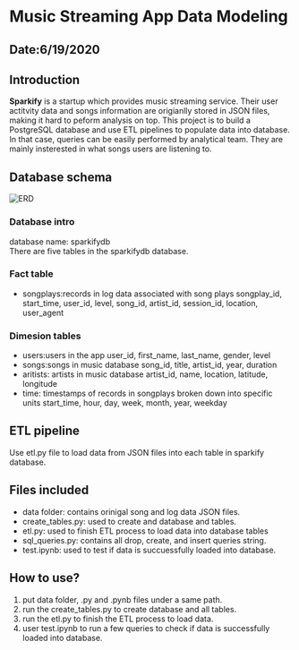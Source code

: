 # Music Streaming App Data Modeling
## Date:6/19/2020

## Introduction
**Sparkify** is a startup which provides music streaming service. Their user actitvity data and songs information are origianlly stored in JSON files, making it hard to peform analysis on top. This project is to  build a PostgreSQL database and use ETL pipelines to populate data into database. In that case, queries can be easily performed by analytical team. They are mainly insterested in what songs users are listening to.

## Database schema
![ERD](https://udacity-reviews-uploads.s3.us-west-2.amazonaws.com/_attachments/38715/1592649090/Song_ERD.png)
### Database intro
database name: sparkifydb   
There are five tables in the sparkifydb database.

### Fact table
- songplays:records in log data associated with song plays
songplay_id, start_time, user_id, level, song_id, artist_id, session_id, location, user_agent
### Dimesion tables
- users:users in the app
user_id, first_name, last_name, gender, level
- songs:songs in music database
song_id, title, artist_id, year, duration
- aritists: artists in music database
artist_id, name, location, latitude, longitude
- time: timestamps of records in songplays broken down into specific units
start_time, hour, day, week, month, year, weekday

## ETL pipeline
Use etl.py file to load data from JSON files into each table in sparkify database.

## Files included
- data folder: contains orinigal song and log data JSON files.
- create_tables.py: used to create and database and tables.
- etl.py: used to finish ETL process to load data into database tables
- sql_queries.py: contains all drop, create, and insert queries string.
- test.ipynb: used to test if data is succuessfully loaded into database.


## How to use?
1. put data folder, .py and .pynb files under a same path.
2. run the create_tables.py to create database and all tables.
3. run the etl.py to finish the ETL process to load data.
4. user test.ipynb to run a few queries to check if data is successfully loaded into database.
